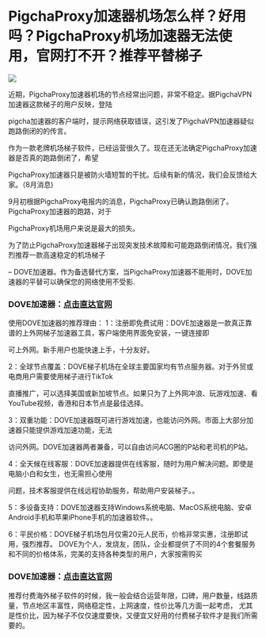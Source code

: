 # PigchaProxy加速器机场怎么样？好用吗？PigchaProxy机场加速器无法使用，官网打不开？推荐平替梯子

![](https://lemontalking.info/wp-content/uploads/2024/07/2024-07-13-10-12-55-1024x427.png)

近期，PigchaProxy加速器机场的节点经常出问题，非常不稳定。据PigchaVPN加速器这款梯子的用户反映，登陆

pigcha加速器的客户端时，提示网络获取错误，这引发了PigchaVPN加速器疑似跑路倒闭的的传言。

作为一款老牌机场梯子软件，已经运营很久了。现在还无法确定PigchaProxy加速器是否真的跑路倒闭了，希望

PigchaProxy加速器只是被防火墙短暂的干扰。后续有新的情况，我们会反馈给大家。（8月消息)

9月初根据PigchaProxy电报内的消息，PigchaProxy已确认跑路倒闭了。PigchaProxy加速器的跑路，对于

PigchaProxy机场用户来说是最大的损失。

为了防止PigchaProxy加速器梯子出现突发技术故障和可能跑路倒闭情况，我们强烈推荐一款高速稳定的机场梯子

– DOVE加速器。作为备选替代方案，当PigchaProxy加速器不能用时，DOVE加速器的平替可以确保您的网络使用不受影.

### DOVE加速器：[点击直达官网](https://dove8.cc/a.php?alavBTtF8UB)

使用DOVE加速器的推荐理由：
1：注册即免费试用：DOVE加速器是一款真正靠谱的上外网梯子加速器工具，客户端使用界面免安装，一键连接即

可上外网。新手用户也能快速上手，十分友好。

2：全球节点覆盖：DOVE梯子机场在全球主要国家均有节点服务器。对于外贸或电商用户需要使用梯子进行TikTok

直播推广，可以选择美国或新加坡节点。如果只为了上外网冲浪、玩游戏加速、看YouTube视频，香港和日本节点是最佳选择。

3：双重功能：DOVE加速器既可进行游戏加速，也能访问外网。市面上大部分加速器只能提供游戏加速功能，无法

访问外网。DOVE加速器两者兼备，可以自由访问ACG圈的P站和老司机的P站。

4：全天候在线客服：DOVE加速器提供在线客服，随时为用户解决问题。即使是电脑小白和女生，也无需担心使用

 问题，技术客服提供在线远程协助服务，帮助用户安装梯子。。

5：多设备支持：DOVE加速器支持Windows系统电脑、MacOS系统电脑、安卓Android手机和苹果iPhone手机的加速器软件。。

6：平民价格：DOVE梯子机场包月仅需20元人民币，价格非常实惠，注册即试用，强烈推荐。
DOVE为个人，发烧友，团队，企业都提供了不同的4个套餐服务和不同的价格体系，完美的支持各种类型的用户，大家按需购买

### DOVE加速器：[点击直达官网](https://dove8.cc/a.php?alavBTtF8UB)

推荐付费海外梯子软件的时候，我一般会结合运营年限，口碑，用户数量，线路质量，节点地区丰富性，网络稳定性，上网速度，性价比等几方面一起考虑，
尤其是性价比，因为梯子不仅仅速度要快，又便宜又好用的付费梯子软件才是我们所需要的。



